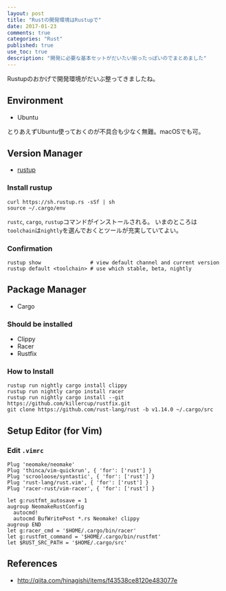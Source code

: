 ```yaml
---
layout: post
title: "Rustの開発環境はRustupで"
date: 2017-01-23
comments: true
categories: "Rust"
published: true
use_toc: true
description: "開発に必要な基本セットがだいたい揃ったっぽいのでまとめました" 
---
```


Rustupのおかげで開発環境がだいぶ整ってきましたね。

## Environment

- Ubuntu

とりあえずUbuntu使っておくのが不具合も少なく無難。macOSでも可。

## Version Manager

- [rustup](https://rustup.rs/)

### Install rustup

```
curl https://sh.rustup.rs -sSf | sh
source ~/.cargo/env
```

`rustc`, `cargo`, `rustup`コマンドがインストールされる。
いまのところは`toolchain`は`nightly`を選んでおくとツールが充実していてよい。

### Confirmation

```
rustup show                # view default channel and current version
rustup default <toolchain> # use which stable, beta, nightly
```

## Package Manager

- Cargo

### Should be installed 

- Clippy
- Racer
- Rustfix

### How to Install

```
rustup run nightly cargo install clippy
rustup run nightly cargo install racer
rustup run nightly cargo install --git https://github.com/killercup/rustfix.git
git clone https://github.com/rust-lang/rust -b v1.14.0 ~/.cargo/src
```

## Setup Editor (for Vim)

### Edit `.vimrc`

```
Plug 'neomake/neomake'
Plug 'thinca/vim-quickrun', { 'for': ['rust'] }
Plug 'scrooloose/syntastic', { 'for': ['rust'] }
Plug 'rust-lang/rust.vim', { 'for': ['rust'] }
Plug 'racer-rust/vim-racer', { 'for': ['rust'] }

let g:rustfmt_autosave = 1
augroup NeomakeRustConfig
  autocmd!
  autocmd BufWritePost *.rs Neomake! clippy
augroup END
let g:racer_cmd = '$HOME/.cargo/bin/racer'
let g:rustfmt_command = '$HOME/.cargo/bin/rustfmt'
let $RUST_SRC_PATH = '$HOME/.cargo/src'
```

## References

- <http://qiita.com/hinagishi/items/f43538ce8120e483077e>
